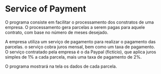 # Service of Payment

O programa consiste em facilitar o processamento dos constratos de uma empresa. O processamento gera parcelas a serem pagas para aquele contrato, com base no número de meses desejado.

A empresa utiliza um serviço de pagamento para realizar o pagamento das parcelas. o serviço cobra juros mensal, bem como um taxa de pagamento. O serviço contratado pela empresa é o da Paypal (fictício), que aplica juros simples de 1% a cada parcela, mais uma taxa de pagamento de 2%. 

O programa mostrará na tela os dados de cada parcela.
 

